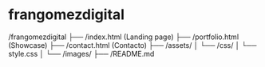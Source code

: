 # frangomezdigital

/frangomezdigital
├── /index.html (Landing page)
├── /portfolio.html (Showcase)
├── /contact.html (Contacto)
├── /assets/
│   └── /css/
│       └── style.css
│   └── /images/
├── /README.md
